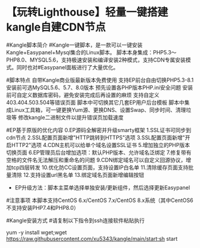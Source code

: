 # 【玩转Lighthouse】轻量一键搭建kangle自建CDN节点  


#Kangle脚本简介
#Kangle一键脚本，是一款可以一键安装Kangle+Easypanel+Mysql集合的Linux脚本。 脚本本身集成：PHP5.3～PHP8.0、MYSQL5.6，支持极速安装和编译安装2种模式，支持CDN专属安装模式。同时也对#Easypanel面板进行了大量优化。

#脚本特点
自带Kangle商业版最新版本免费使用
支持EP前台自由切换PHP5.3-8.1
安装前可选MySQL5.6、5.7、8.0版本
预先设置各PHP版本PHP.ini安全问题
安装前可自定义数据库密码，避免安装完成后再设置的麻烦
支持自定义403.404.503.504等错误页面
脚本中可切换其它几套EP用户后台模板
脚本中集成Linux工具箱，可一键更换Yum源、更换DNS、设置Swap、同步时间、清理垃圾等
修改kangle二进制文件以提升错误页加载速度  

#EP基于原版的优化内容
0.EP源码全解密并升级smarty框架
1.SSL证书可同步到cdn节点
2.SSL配置页面新增"HTTP跳转到HTTPS"选项
3.SSL配置页面新增"开启HTTP2"选项
4.CDN主机可以给单个域名设置SSL证书
5.增加独立的PHP版本切换页面
6.EP管理员后台增加选项：默认PHP版本、允许域名泛绑定
7.修复带有空格的文件名无法解压和重命名的问题
9.CDN绑定域名可以自定义回源协议，增加tcp四层转发
10.优化防CC设置页面，支持设置IP白名单
11.清除缓存页面支持批量清除
12.支持设置url黑名单
13.绑定域名页面新增编辑按钮
* EP升级方法：脚本主菜单选择单独安装/更新组件，然后选择更新Easypanel  

#注意事项
本脚本支持CentOS 6.x/CentOS 7.x/CentOS 8.x系统（其中CentOS6不支持安装PHP7.4和PHP8.0）

#Kangle安装方式
#请复制以下指令到ssh连接软件粘贴执行  

yum -y install wget;wget https://raw.githubusercontent.com/xu5343/kangle/main/start;sh start


